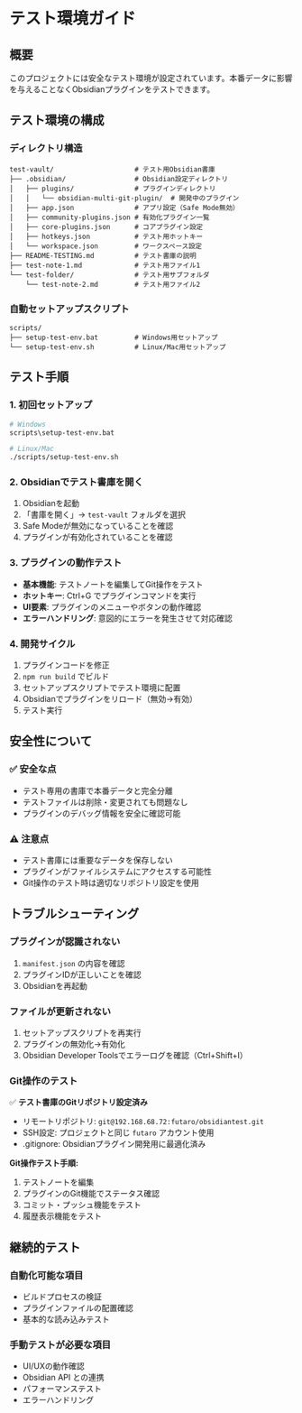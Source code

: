 # テスト環境ガイド

## 概要
このプロジェクトには安全なテスト環境が設定されています。本番データに影響を与えることなくObsidianプラグインをテストできます。

## テスト環境の構成

### ディレクトリ構造
```
test-vault/                    # テスト用Obsidian書庫
├── .obsidian/                 # Obsidian設定ディレクトリ
│   ├── plugins/               # プラグインディレクトリ
│   │   └── obsidian-multi-git-plugin/  # 開発中のプラグイン
│   ├── app.json               # アプリ設定（Safe Mode無効）
│   ├── community-plugins.json # 有効化プラグイン一覧
│   ├── core-plugins.json      # コアプラグイン設定
│   ├── hotkeys.json           # テスト用ホットキー
│   └── workspace.json         # ワークスペース設定
├── README-TESTING.md          # テスト書庫の説明
├── test-note-1.md             # テスト用ファイル1
└── test-folder/               # テスト用サブフォルダ
    └── test-note-2.md         # テスト用ファイル2
```

### 自動セットアップスクリプト
```
scripts/
├── setup-test-env.bat         # Windows用セットアップ
└── setup-test-env.sh          # Linux/Mac用セットアップ
```

## テスト手順

### 1. 初回セットアップ
```bash
# Windows
scripts\setup-test-env.bat

# Linux/Mac
./scripts/setup-test-env.sh
```

### 2. Obsidianでテスト書庫を開く
1. Obsidianを起動
2. 「書庫を開く」→ `test-vault` フォルダを選択
3. Safe Modeが無効になっていることを確認
4. プラグインが有効化されていることを確認

### 3. プラグインの動作テスト
- **基本機能**: テストノートを編集してGit操作をテスト
- **ホットキー**: Ctrl+G でプラグインコマンドを実行
- **UI要素**: プラグインのメニューやボタンの動作確認
- **エラーハンドリング**: 意図的にエラーを発生させて対応確認

### 4. 開発サイクル
1. プラグインコードを修正
2. `npm run build` でビルド
3. セットアップスクリプトでテスト環境に配置
4. Obsidianでプラグインをリロード（無効→有効）
5. テスト実行

## 安全性について

### ✅ 安全な点
- テスト専用の書庫で本番データと完全分離
- テストファイルは削除・変更されても問題なし
- プラグインのデバッグ情報を安全に確認可能

### ⚠️ 注意点
- テスト書庫には重要なデータを保存しない
- プラグインがファイルシステムにアクセスする可能性
- Git操作のテスト時は適切なリポジトリ設定を使用

## トラブルシューティング

### プラグインが認識されない
1. `manifest.json` の内容を確認
2. プラグインIDが正しいことを確認
3. Obsidianを再起動

### ファイルが更新されない
1. セットアップスクリプトを再実行
2. プラグインの無効化→有効化
3. Obsidian Developer Toolsでエラーログを確認（Ctrl+Shift+I）

### Git操作のテスト
✅ **テスト書庫のGitリポジトリ設定済み**
- リモートリポジトリ: `git@192.168.68.72:futaro/obsidiantest.git`
- SSH設定: プロジェクトと同じ `futaro` アカウント使用
- .gitignore: Obsidianプラグイン開発用に最適化済み

**Git操作テスト手順:**
1. テストノートを編集
2. プラグインのGit機能でステータス確認
3. コミット・プッシュ機能をテスト
4. 履歴表示機能をテスト

## 継続的テスト

### 自動化可能な項目
- ビルドプロセスの検証
- プラグインファイルの配置確認
- 基本的な読み込みテスト

### 手動テストが必要な項目
- UI/UXの動作確認
- Obsidian API との連携
- パフォーマンステスト
- エラーハンドリング